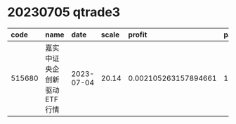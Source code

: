 
# 20230705 qtrade3
 | code | name | date | scale | profit | pattern | success_rate | success_cnt | fund_cnt | 
 | :----- | :----- | :----- | :----- | :----- | :----- | :----- | :----- | :----- | 
 | 515680 | 嘉实中证央企创新驱动ETF行情 | 2023-07-04 | 20.14 | 0.002105263157894661 | 111101**** | 0.9166666666666666 | 11 | 12 | 

